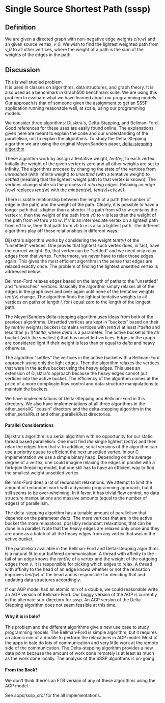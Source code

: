 # Single Source Shortest Path  (sssp)

## Definition
We are given a directed graph with non-negative edge weights *c(v,w)*
and an given source vertex, *v_0*.
We wish to find the lightest weighted path from *v_0* to all other vertices,
where the weight of a path is the sum of the weights of the edges in the path.

## Discussion
This is well studied problem.  
It is used in classes on algorithms, data structures, and graph theory.
It is also used as a benchmark in Graph500 benchmark suite.
We are using this problem to evaluate what we have learned
about our programming models.
Our approach is that of someone given the assignment
to get an SSSP application running reasonable well,
at scale, using our programming models.

We consider three algorithms: Dijsktra's, Delta-Stepping, and Bellman-Ford.
Good references for these uses are easily found online.
The explanations given here are meant to explain the code and
our understanding of the parallelism, not to explain the algorithms.
To study the Delta-Stepping algorithm we are using the original Meyer/Sanders paper,
[delta-stepping algorithm](https://www.sciencedirect.com/science/article/pii/S0196677403000762).

These algorithm work by assign a tentative weight, *tent(v)*, to each vertex. 
Initially the weight of the given vertex is zero and all other weights are set to infinity.
The algorithms proceed by changing the state of the vertices
 from *unreached* (with infinite weight)
 to *unsettled* (with a tentative weight)
 to *settled* (meaning that the lightest weight path to that vertex is known).
The vertices change state via the process of *relaxing edges*.  Relaxing an edge *(v,w)*
 replaces *tent(w)* with the *min(tent(w), tent(v)+c(v,w))*.

There is subtle relationship between the length of a path
(the number of edge in the path) and the weight of the path.
Clearly, it is possible to have a longer path that is lighter than a shorter.
If a path from *v0* to *w* contains the vertex *v*, then the weight of the path
from *v0* to *v* is less than the weight of the path from *v0* thru *v* to *w*.
If *v* is an intermediate vertex on a lightest path from *v0* to *w*,
then that path from $v0$ to $v$ is also a lightest path.
The different algorithms play off these relationships in different ways.

Dijsktra's algorithm works by considering the weight *tent(v)* of the "unsettled" vertices.
One proves that lightest such vertex does, in fact, have the correct weight.
So, that vertex can be "settled" and we need only relax edges from that vertex.
Furthermore, we never have to relax those edges again.
This gives the most efficient algorithm in the sense that edges are relaxed exactly once.
The problem of finding the lightest unsettled vertex is addressed below.

Bellman-Ford relaxes edges based on the length of paths 
to the "unsettled" and "unreached" vertices.
Basically the algorithm simply relaxes all of the edges in the graph over and over again 
until none of the tentative weights *tent(v)* change. 
The algorithm finds the lightest tentative weights to all vertices on paths of length *i*,
for *i* equal zero to the length of the longest path.

The Meyer/Sanders delta-stepping algorithm uses ideas from both of the previous algorithms.
Unsettled vertices are kept in "buckets" based on their by *tent(v)* weights; bucket *i*
contains vertices with *tent(v)* at least _i\*delta_ and less than _(i+1)\*delta_, 
where *delta* is a parameter.  The active bucket is the *i*th bucket (with the smallest *i*)
that has unsettled vertices.  Edges in the graph are considered light if their weight 
is less than or equal to *delta* and heavy otherwise.

The algorithm "settles" the vertices in the active bucket with a Bellman-Ford approach
using only the light edges. Then the algorithm relaxes the vertices that were in the active
bucket using the heavy edges. This uses an extension of Dijsktra's approach because the 
heavy edges cannot put vertices into the active bucket.  The efficiency of the algorithm
comes at the price of a more complicate flow control and data-structure manipulations
to maintain the buckets.

We have implementations of Delta-Stepping and Bellman-Ford in this directory.
We also have implementations of all three algorithms in the other_serial/C "cousin" 
directory and the delta-stepping algorithm in the other_serial/Rust and other_parallel/Rust directories.

#### Parallel Considerations
Dijsktra's algorithm is a serial algorithm 
with no opportunity for our static thread based parallelism. 
One must find *the* single lightest *tent(v)* and then relax the edges from that *v*.
In addition, serial versions of the algorithm can use a priority queue to efficient
the next unsettled vertex. In our C implementation we use a simple binary heap.
Depending on the average degree of a vertex, one could imagine relaxing the edges
in parallel with a fork-join threading model, but one still has to have an 
efficient way to find the smallest weight unsettled vertex.

Bellman-Ford does a lot of redundant relaxations. We attempt to limit the amount of 
redundant work with a dynamic programming approach, but it still seems to be over-whelming.
In it favor, it has trivial flow control, no data structure manipulations 
and massive amounts (equal to the number of edges) of parallelism.

The delta-stepping algorithm has a tunable amount of parallelism 
that depends on the parameter *delta*.
The more vertices that are in the active bucket the more relaxations,
possibly redundant relaxations, that can be done in a parallel.
Note that the heavy edges are relaxed only once and they are done as a batch
of all the heavy edges from any vertex that was in the active bucket.

The parallelism available in the Bellman-Ford and Delta-stepping algorithms
is a natural fit to our buffered communication.
A thread with affinity to the tail of an edge knows the *tent(v)* 
of a vertex and the weight of the outgoing edges from *v*. It is responsible
for picking which edges to relax.  A thread with affinity to the head
of an edge knows whether or not the relaxation improves *tent(w)* of the head
and is responsible for deciding that and updating data structures accordingly.

If our AGP model had an atomic min of a double, we could reasonable write
an AGP version of Bellman-Ford.  Our buggy version of the AGP is currently 
in the alternate sub-directory for sssp. An AGP version of the Delta-Stepping
algorithm does not seem feasible at this time.

#### Why it is in bale?
This problem and the different algorithms give a new use case to study programming models.
The Bellman-Ford is simple algorithm, but it requires an atomic min of a double to 
perform the relaxations in AGP model.
Most of the apps in bale do lots of communication and very little work at the remote
side of the communication.
The Delta-stepping algorithm provides a new data point 
because the amount of work done remotely is at least as much as the work done locally.
The analysis of the SSSP algorithms is on-going.

#### From the Book?
We don't think there's an FTB version of any of these algorithms using the AGP model.

See apps/sssp_src/ for the all implementations.

